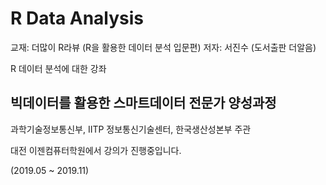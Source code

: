 # R Data Analysis

교재: 더많이 R라뷰 (R을 활용한 데이터 분석 입문편)
저자: 서진수 (도서출판 더알음)

R 데이터 분석에 대한 강좌

## 빅데이터를 활용한 스마트데이터 전문가 양성과정

과학기술정보통신부, IITP 정보통신기술센터, 한국생산성본부 주관

대전 이젠컴퓨터학원에서 강의가 진행중입니다.

(2019.05 ~ 2019.11)
